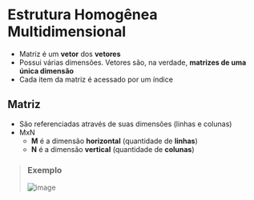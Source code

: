# Estrutura Homogênea Multidimensional

- Matriz é um **vetor** dos **vetores**
- Possui várias dimensões. Vetores são, na verdade, **matrizes de uma única dimensão**
- Cada item da matriz é acessado por um índice

## Matriz
- São referenciadas através de suas dimensões (linhas e colunas)
- MxN
  - **M** é a dimensão **horizontal** (quantidade de **linhas**)
  - **N** é a dimensão **vertical** (quantidade de **colunas**)
> ### Exemplo
> 
> ![image](https://user-images.githubusercontent.com/87860884/164011313-96d67e20-9c99-4427-a131-dd0cfbd863c5.png)
